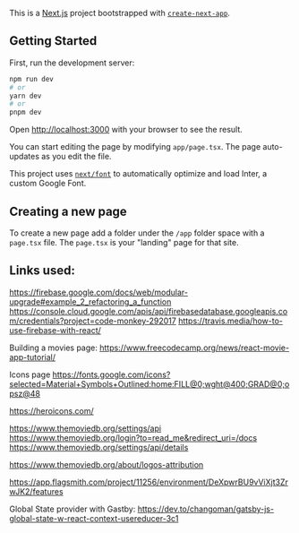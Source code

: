 This is a [Next.js](https://nextjs.org/) project bootstrapped with [`create-next-app`](https://github.com/vercel/next.js/tree/canary/packages/create-next-app).

## Getting Started

First, run the development server:

```bash
npm run dev
# or
yarn dev
# or
pnpm dev
```

Open [http://localhost:3000](http://localhost:3000) with your browser to see the result.


You can start editing the page by modifying `app/page.tsx`. The page auto-updates as you edit the file.

This project uses [`next/font`](https://nextjs.org/docs/basic-features/font-optimization) to automatically optimize and load Inter, a custom Google Font.

## Creating a new page
To create a new page add a folder under the `/app` folder space with a `page.tsx` file. The `page.tsx` is your "landing" page for that site.


## Links used:


https://firebase.google.com/docs/web/modular-upgrade#example_2_refactoring_a_function
https://console.cloud.google.com/apis/api/firebasedatabase.googleapis.com/credentials?project=code-monkey-292017
https://travis.media/how-to-use-firebase-with-react/


Building a movies page:
https://www.freecodecamp.org/news/react-movie-app-tutorial/

Icons page 
https://fonts.google.com/icons?selected=Material+Symbols+Outlined:home:FILL@0;wght@400;GRAD@0;opsz@48

https://heroicons.com/


https://www.themoviedb.org/settings/api
https://www.themoviedb.org/login?to=read_me&redirect_uri=/docs
https://www.themoviedb.org/settings/api/details


https://www.themoviedb.org/about/logos-attribution

https://app.flagsmith.com/project/11256/environment/DeXpwrBU9vViXjt3ZrwJK2/features

Global State provider with Gastby: https://dev.to/changoman/gatsby-js-global-state-w-react-context-usereducer-3c1